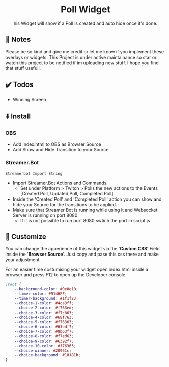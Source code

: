 <h1 align="center">Poll Widget</h1>
<p align="center">
    his Widget will show if a Poll is created and auto hide once it's done.
</p>

## 📝 Notes
Please be so kind and give me credit or let me know if you implement these overlays or widgets.
This Project is under active maintainance so star or watch this project to be notified if im uploading new stuff.
I hope you find that stuff usefull.


## ✔️ Todos
- Winning Screen

## ⬇️ Install
### OBS
- Add index.html to OBS as Browser Source
- Add Show and Hide Transition to your Source

### Streamer.Bot
```
Streamerbot Import String
```
- Import Streamer.Bot Actions and Commands
  - Set under Platform > Twitch > Polls the new actions to the Events [Created Poll, Updated Poll, Completed Poll]
- Inside the 'Created Poll' and 'Completed Poll' action you can show and hide your Source for the transitions to be applied.
- Make sure that Streamer Bot is running while using it and Websocket Server is running on port 8080
  - If it is not possible to run port 8080 swtich the port in script.js



## 🎨 Customize
You can change the apperience of this widget via the '**Custom CSS**' Field inside the '**Browser Source**'. Just copy and pase this css there and make your adjustment.

For an easier time costumising your widget open index.html inside a browser and press F12 to open up the Developer console.

```css
:root {
    --background-color: #0e0e10;
    --timer-color: #9146FF;
    --timer-background: #1f1f23;
    --choice-1-color: #4ca3ff;
    --choice-2-color: #f763ed;
    --choice-3-color: #f7c863;
    --choice-4-color: #68f763;
    --choice-5-color: #f76363;
    --choice-6-color: #63edf7;
    --choice-7-color: #8b63f7;
    --choice-8-color: #f7ed63;
    --choice-9-color: #6392f7;
    --choice-10-color: #f76363;
    --choice-winner: #20961c;
    --choice-background: #18181b;
}
```
